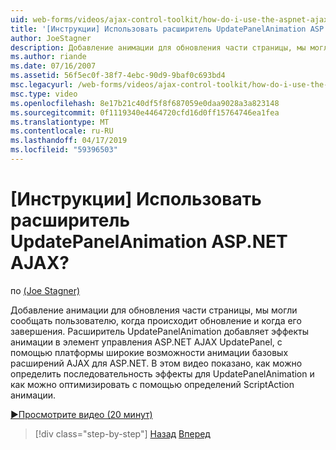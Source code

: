 ```yaml
---
uid: web-forms/videos/ajax-control-toolkit/how-do-i-use-the-aspnet-ajax-updatepanelanimation-extender
title: '[Инструкции] Использовать расширитель UpdatePanelAnimation ASP.NET AJAX? | Документы Майкрософт'
author: JoeStagner
description: Добавление анимации для обновления части страницы, мы могли сообщать пользователю, когда происходит обновление и когда его завершения. Расширитель UpdatePanelAnimation...
ms.author: riande
ms.date: 07/16/2007
ms.assetid: 56f5ec0f-38f7-4ebc-90d9-9baf0c693bd4
msc.legacyurl: /web-forms/videos/ajax-control-toolkit/how-do-i-use-the-aspnet-ajax-updatepanelanimation-extender
msc.type: video
ms.openlocfilehash: 8e17b21c40df5f8f687059e0daa9028a3a823148
ms.sourcegitcommit: 0f1119340e4464720cfd16d0ff15764746ea1fea
ms.translationtype: MT
ms.contentlocale: ru-RU
ms.lasthandoff: 04/17/2019
ms.locfileid: "59396503"
---
```

# <a name="how-do-i-use-the-aspnet-ajax-updatepanelanimation-extender"></a>[Инструкции] Использовать расширитель UpdatePanelAnimation ASP.NET AJAX?

по [(Joe Stagner)](https://github.com/JoeStagner)

Добавление анимации для обновления части страницы, мы могли сообщать пользователю, когда происходит обновление и когда его завершения. Расширитель UpdatePanelAnimation добавляет эффекты анимации в элемент управления ASP.NET AJAX UpdatePanel, с помощью платформы широкие возможности анимации базовых расширений AJAX для ASP.NET. В этом видео показано, как можно определить последовательность эффекты для UpdatePanelAnimation и как можно оптимизировать с помощью определений ScriptAction анимации.

[&#9654;Просмотрите видео (20 минут)](https://channel9.msdn.com/Blogs/ASP-NET-Site-Videos/how-do-i-use-the-aspnet-ajax-updatepanelanimation-extender)

> [!div class="step-by-step"]
> [Назад](how-do-i-use-the-aspnet-ajax-slideshow-extender.md)
> [Вперед](how-do-i-the-ajax-toolkit-reorder-control.md)
